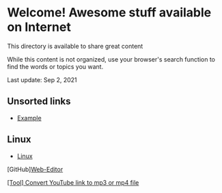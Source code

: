 # Welcome! Awesome stuff available on Internet

This directory is available to share great content

While this content is not organized, use your browser's search function to find the words or topics you want.

Last update: Sep 2, 2021

## Unsorted links
- [Example](http://www.example.com)

## Linux
- [Linux](https://www.linux.com)

\[GitHub\][Web-Editor](https://docs.github.com/en/codespaces/developing-in-codespaces/web-based-editor)

[\[Tool\] Convert YouTube link to mp3 or mp4 file](https://youtube-to-mp3.org/mp3-convert/)
